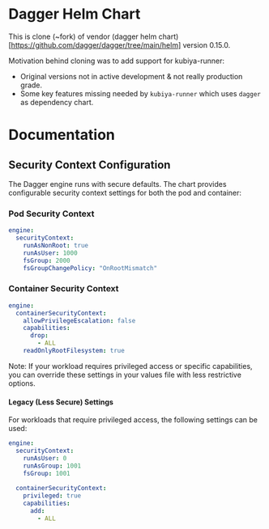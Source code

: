 # Dagger Helm Chart

This is clone (~fork) of vendor (dagger helm chart)[https://github.com/dagger/dagger/tree/main/helm] version 0.15.0.

Motivation behind cloning was to add support for kubiya-runner:

- Original versions not in active development & not really production grade.
- Some key features missing needed by `kubiya-runner` which uses `dagger` as dependency chart.

# Documentation

## Security Context Configuration

The Dagger engine runs with secure defaults. The chart provides configurable security context settings for both the pod and container:

### Pod Security Context

```yaml
engine:
  securityContext:
    runAsNonRoot: true
    runAsUser: 1000
    fsGroup: 2000
    fsGroupChangePolicy: "OnRootMismatch"
```

### Container Security Context

```yaml
engine:
  containerSecurityContext:
    allowPrivilegeEscalation: false
    capabilities:
      drop:
        - ALL
    readOnlyRootFilesystem: true
```

Note: If your workload requires privileged access or specific capabilities, you can override these settings in your values file with less restrictive options.

#### Legacy (Less Secure) Settings

For workloads that require privileged access, the following settings can be used:

```yaml
engine:
  securityContext:
    runAsUser: 0
    runAsGroup: 1001
    fsGroup: 1001
    
  containerSecurityContext:
    privileged: true
    capabilities:
      add:
        - ALL
```
